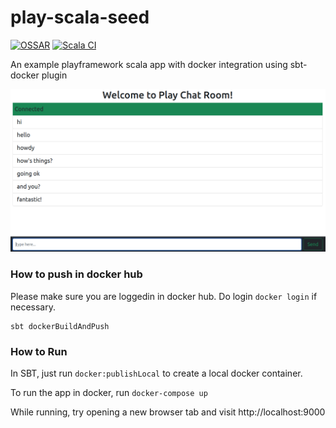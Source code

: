 play-scala-seed
===============

[![OSSAR](https://github.com/dynamicguy/play-scala-seed/actions/workflows/ossar-analysis.yml/badge.svg)](https://github.com/dynamicguy/play-scala-seed/actions/workflows/ossar-analysis.yml)
[![Scala CI](https://github.com/dynamicguy/play-scala-seed/actions/workflows/scala.yml/badge.svg)](https://github.com/dynamicguy/play-scala-seed/actions/workflows/scala.yml)

An example playframework scala app with docker integration using sbt-docker plugin

![home page](public/images/site.png "screenshot")

### How to push in docker hub
Please make sure you are loggedin in docker hub. Do login `docker login` if necessary.

    sbt dockerBuildAndPush

### How to Run

In SBT, just run `docker:publishLocal` to create a local docker container. 

To run the app in docker, run `docker-compose up`

While running, try opening a new browser tab and visit http://localhost:9000
